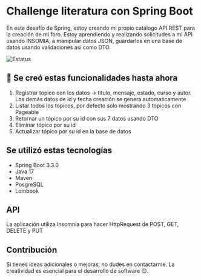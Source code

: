 # Challenge literatura con Spring Boot

En este desafío de Spring, estoy creando mi propio catálogo API REST para la creación de mi foro. Estoy aprendiendo y realizando solicitudes a mi API usando INSOMIA, a manipular datos JSON, guardarlos en una base de datos usando validaciones así como DTO.

![Estatus](https://img.shields.io/badge/STATUS-EN%20PROCESO-green)

## :hammer: Se creó estas funcionalidades hasta ahora

1. Registrar topico con los datos -> titulo, mensaje, estado, curso y autor. Los demás datos de id y fecha creación se genera automaticamente
2. Listar todos los topicos, por defecto solo mostrando 3 topicos con Pageable
3. Retornar un tópico por su id con sus 7 datos usando DTO
4. Eliminar tópico por su id
5. Actualizar tópico por su id en la base de datos

## Se utilizó estas tecnologías

* Spring Boot 3.3.0
* Java 17
* Maven
* PosgreSQL
* Lombook

## API

La aplicación utiliza Insomnia para hacer HttpRequest de POST, GET, DELETE y PUT 

## Contribución

Si tienes ideas adicionales o mejoras, no dudes en contactarme. La creatividad es esencial para el desarrollo de software 😊.
